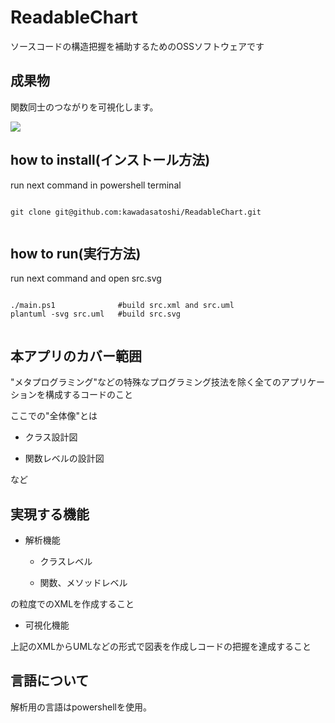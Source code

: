 # ReadableChart

ソースコードの構造把握を補助するためのOSSソフトウェアです

## 成果物

関数同士のつながりを可視化します。

<img src="https://raw.githubusercontent.com/kawadasatoshi/ReadableChart/main/sample.svg">


## how to install(インストール方法)

run next command in powershell terminal

<pre><code>
git clone git@github.com:kawadasatoshi/ReadableChart.git

</code></pre>

## how to run(実行方法)

run next command and open src.svg

<pre><code>
./main.ps1              #build src.xml and src.uml
plantuml -svg src.uml   #build src.svg

</code></pre>










## 本アプリのカバー範囲

"メタプログラミング"などの特殊なプログラミング技法を除く全てのアプリケーションを構成するコードのこと

ここでの"全体像"とは

- クラス設計図

- 関数レベルの設計図

など



## 実現する機能

- 解析機能

  - クラスレベル

  - 関数、メソッドレベル

の粒度でのXMLを作成すること

- 可視化機能

上記のXMLからUMLなどの形式で図表を作成しコードの把握を達成すること





## 言語について

解析用の言語はpowershellを使用。










